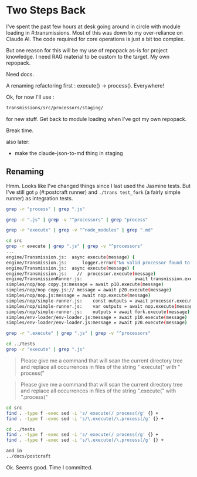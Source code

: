 # Two Steps Back

I've spent the past few hours at desk going around in circle with module loading in #:transmissions. Most of this was down to my over-reliance on Claude AI. The code required for core operations is just a bit too complex.

But one reason for this will be my use of repopack as-is for project knowledge. I need RAG material to be custom to the target. My own repopack.

Need docs.

A renaming refactoring first : execute() -> process(). Everywhere!

Ok, for now I'll use :
```sh
transmissions/src/processors/staging/
```
for new stuff. Get back to module loading when I've got my own repopack.

Break time.

also later:

* make the claude-json-to-md thing in staging

## Renaming

Hmm. Looks like I've changed things since I last used the Jasmine tests.
But I've still got `p` (#:postcraft runner) and `./trans test_fork` (a fairly simple runner) as integration tests.

```sh
grep -r "process" | grep ".js"

grep -r ".js" | grep -v "^processors" | grep "process"

grep -r "execute" | grep -v "^node_modules" | grep ".md"
```

```sh
cd src
grep -r execute | grep ".js" | grep -v "^processors"
...
engine/Transmission.js:  async execute(message) {
engine/Transmission.js:      logger.error("No valid processor found to execute")
engine/Transmission.js:  async execute(message) {
engine/Transmission.js:    //  processor.execute(message)
engine/TransmissionRunner.js:                    await transmission.execute(message)
simples/nop/nop copy.js:message = await p10.execute(message)
simples/nop/nop copy.js:// message = await p20.execute(message)
simples/nop/nop.js:message = await nop.execute(message)
simples/nop/simple-runner.js:    const outputs = await processor.execute(message)
simples/nop/simple-runner.js:    var outputs = await nop.execute(message)
simples/nop/simple-runner.js:    outputs = await fork.execute(message)
simples/env-loader/env-loader.js:message = await p10.execute(message)
simples/env-loader/env-loader.js:message = await p20.execute(message)

grep -r ".execute" | grep ".js" | grep -v "^processors"

cd ../tests
grep -r "execute" | grep ".js"
```

> Please give me a command that will scan the current directory tree and replace all occurrences in files of the string " execute(" with " process("

> Please give me a command that will scan the current directory tree and replace all occurrences in files of the string ".execute(" with ".process("

```sh
cd src
find . -type f -exec sed -i 's/ execute(/ process(/g' {} +
find . -type f -exec sed -i 's/\.execute(/\.process(/g' {} +

cd ../tests
find . -type f -exec sed -i 's/ execute(/ process(/g' {} +
find . -type f -exec sed -i 's/\.execute(/\.process(/g' {} +

and in
../docs/postcraft
```

Ok. Seems good. Time I committed.
